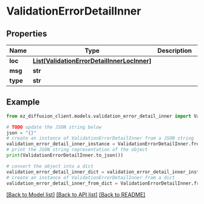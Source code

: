 # ValidationErrorDetailInner


## Properties

Name | Type | Description | Notes
------------ | ------------- | ------------- | -------------
**loc** | [**List[ValidationErrorDetailInnerLocInner]**](ValidationErrorDetailInnerLocInner.md) |  | [optional] 
**msg** | **str** |  | [optional] 
**type** | **str** |  | [optional] 

## Example

```python
from ez_diffusion_client.models.validation_error_detail_inner import ValidationErrorDetailInner

# TODO update the JSON string below
json = "{}"
# create an instance of ValidationErrorDetailInner from a JSON string
validation_error_detail_inner_instance = ValidationErrorDetailInner.from_json(json)
# print the JSON string representation of the object
print(ValidationErrorDetailInner.to_json())

# convert the object into a dict
validation_error_detail_inner_dict = validation_error_detail_inner_instance.to_dict()
# create an instance of ValidationErrorDetailInner from a dict
validation_error_detail_inner_from_dict = ValidationErrorDetailInner.from_dict(validation_error_detail_inner_dict)
```
[[Back to Model list]](../README.md#documentation-for-models) [[Back to API list]](../README.md#documentation-for-api-endpoints) [[Back to README]](../README.md)


